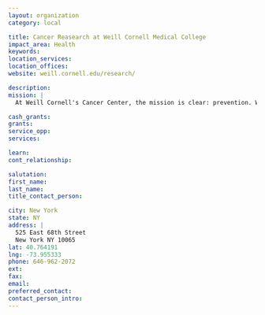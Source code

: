 ```yaml
---
layout: organization
category: local

title: Cancer Reasearch at Weill Cornell Medical College
impact_area: Health
keywords: 
location_services: 
location_offices: 
website: weill.cornell.edu/research/

description: 
mission: |
  At Weill Cornell's Cancer Center, the mission is clear: prevention. World-class researchers are collaborating to find ways to stop cancer before it ever has the chance to gain a foothold. Despite significant progress made to date, cancer remains the second leading cause of death in the United States. In 2009, there were nearly 13 million new cases of cancer diagnosed worldwide.

cash_grants: 
grants: 
service_opp: 
services: 

learn: 
cont_relationship: 

salutation: 
first_name: 
last_name: 
title_contact_person: 

city: New York
state: NY
address: |
  525 East 68th Street  
  New York NY 10065
lat: 40.764191
lng: -73.955333
phone: 646-962-2072
ext: 
fax: 
email: 
preferred_contact: 
contact_person_intro: 
---
```

